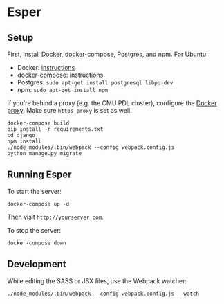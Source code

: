 # Esper

## Setup
First, install Docker, docker-compose, Postgres, and npm. For Ubuntu:
* Docker: [instructions](https://docs.docker.com/engine/installation/linux/ubuntu/#prerequisites)
* docker-compose: [instructions](https://github.com/docker/compose/releases/tag/1.11.2)
* Postgres: `sudo apt-get install postgresql libpq-dev`
* npm: `sudo apt-get install npm`

If you're behind a proxy (e.g. the CMU PDL cluster), configure the [Docker proxy](https://docs.docker.com/engine/admin/systemd/#http-proxy). Make sure `https_proxy` is set as well.

```
docker-compose build
pip install -r requirements.txt
cd django
npm install
./node_modules/.bin/webpack --config webpack.config.js
python manage.py migrate
```

## Running Esper
To start the server:
```
docker-compose up -d
```

Then visit `http://yourserver.com`.

To stop the server:
```
docker-compose down
```

## Development
While editing the SASS or JSX files, use the Webpack watcher:
```
./node_modules/.bin/webpack --config webpack.config.js --watch
```